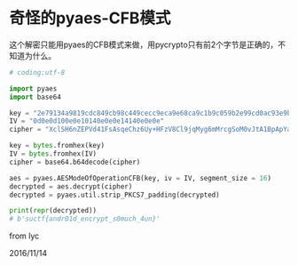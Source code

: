 # 奇怪的pyaes-CFB模式

这个解密只能用pyaes的CFB模式来做，用pycrypto只有前2个字节是正确的，不知道为什么。  

```python
# coding:utf-8

import pyaes
import base64

key = "2e79134a9819cdc849cb98c449cecc9eca9e68ca9c1b9c059b2e99cd0ac93e9b"
IV = "0d0e0d100e0e10140e0e0e14140e0e0e"
cipher = "XclSH6nZEPVd41FsAsqeChz6Uy+HFzV8Cl9jqMyg6mMrcgSoM0vJtA1BpApYahCY"

key = bytes.fromhex(key)
IV = bytes.fromhex(IV)
cipher = base64.b64decode(cipher)

aes = pyaes.AESModeOfOperationCFB(key, iv = IV, segment_size = 16)
decrypted = aes.decrypt(cipher)
decrypted = pyaes.util.strip_PKCS7_padding(decrypted)

print(repr(decrypted))
# b'suctf{andr01d_encrypt_s0much_4un}'
```


from lyc  


2016/11/14  

